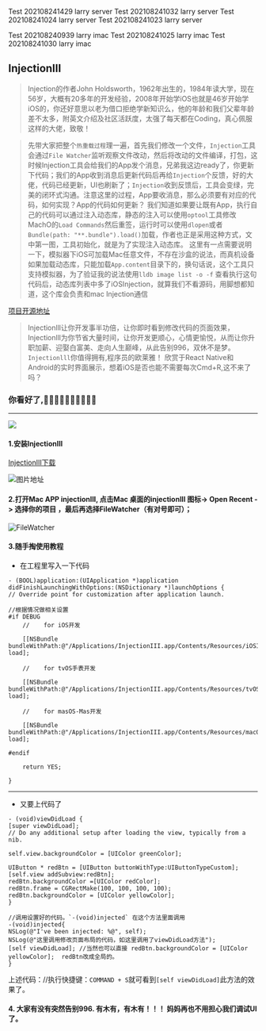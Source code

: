 Test  202108241429 larry server
Test  202108241032 larry server
Test  202108241024 larry server
Test  202108241023 larry server


Test  202108240939 larry imac
Test  202108241025 larry imac
Test  202108241030 larry imac

## InjectionIII

>Injection的作者John Holdsworth，1962年出生的，1984年读大学，现在56岁，大概有20多年的开发经验，2008年开始学iOS也就是46岁开始学iOS的，你还好意思以老为借口拒绝学新知识么，他的年龄和我们父辈年龄差不太多，附英文介绍及社区活跃度，太强了每天都在Coding，真心佩服这样的大佬，致敬！


>先带大家把整个`热重载过程`理一遍，首先我们修改一个文件，`Injection`工具会通过`File Watcher`监听观察文件改动，然后将改动的文件编译，打包，这时候Injection工具会给我们的App发个消息，兄弟我这边ready了，你更新下代码；我们的App收到消息后更新代码后再给`Injection`个反馈，好的大佬，代码已经更新，UI也刷新了；`Injection`收到反馈后，工具会变绿，完美的闭环式沟通。注意这里的过程，App要收消息，那么必须要有对应的代码，如何实现？App的代码如何更新？
>我们知道如果要让既有App，执行自己的代码可以通过注入动态库，静态的注入可以使用`optool`工具修改MachO的`Load Commands`然后重签，运行时可以使用`dlopen`或者`Bundle(path: "**.bundle").load()`加载，作者也正是采用这种方式，文中第一图，工具初始化，就是为了实现注入动态库。
>这里有一点需要说明一下，模拟器下iOS可加载Mac任意文件，不存在沙盒的说法，而真机设备如果加载动态库，只能加载`App.content`目录下的，换句话说，这个工具只支持模拟器，为了验证我的说法使用`lldb image list -o -f`
>查看执行这句代码后，动态库列表中多了iOSInjection，就算我们不看源码，用脚想都知道，这个库会负责和mac Injection通信




[项目开源地址](https://github.com/johnno1962/injectionforxcode)

>Injectionlll让你开发事半功倍，让你即时看到修改代码的页面效果，Injectionlll为你节省大量时间，让你开发更顺心，心情更愉悦，从而让你升职加薪、迎娶白富美、走向人生巅峰，从此告别996，双休不是梦。`Injectionlll`你值得拥有,程序员的欧莱雅！
>欣赏于React Native和Android的实时界面展示，想着iOS是否也能不需要每次Cmd+R,这不来了吗？

### 你看好了,👋👋👋👋👋👋👋👋👋👋
---
![](https://github.com/PlatoJobs/InjectionIII/blob/master/效果图.gif)

#### 1.安装InjectionIII

[InjectionIII下载](https://itunes.apple.com/cn/app/injectioniii/id1380446739?mt=12)

![图片地址](https://github.com/PlatoJobs/InjectionIII/blob/master/InjectionIII.png)

#### 2.打开Mac APP injectionIII, 点击Mac 桌面的injectionIII 图标-> Open Recent -> 选择你的项目 ，最后再选择FileWatcher（有对号即可）；

![FileWatcher](https://github.com/PlatoJobs/InjectionIII/blob/master/file_watcher.png)

#### 3.随手掏使用教程
+ 在工程里写入一下代码
```objc
- (BOOL)application:(UIApplication *)application didFinishLaunchingWithOptions:(NSDictionary *)launchOptions {
// Override point for customization after application launch.

//根据情况做相关设置
#if DEBUG
    //    for iOS开发

    [[NSBundle bundleWithPath:@"/Applications/InjectionIII.app/Contents/Resources/iOSInjection.bundle"] load];

    //    for tvOS手表开发

    [[NSBundle bundleWithPath:@"/Applications/InjectionIII.app/Contents/Resources/tvOSInjection.bundle"] load];

    //    for masOS-Mas开发

    [[NSBundle bundleWithPath:@"/Applications/InjectionIII.app/Contents/Resources/macOSInjection.bundle"] load];

#endif

    return YES;

}
```
----
+ 又要上代码了

```objc
- (void)viewDidLoad {
[super viewDidLoad];
// Do any additional setup after loading the view, typically from a nib.

self.view.backgroundColor = [UIColor greenColor];

UIButton * redBtn = [UIButton buttonWithType:UIButtonTypeCustom];
[self.view addSubview:redBtn];
redBtn.backgroundColor =[UIColor redColor];
redBtn.frame = CGRectMake(100, 100, 100, 100);
redBtn.backgroundColor = [UIColor yellowColor];
}

//调用设置好的代码。`-(void)injected` 在这个方法里面调用
-(void)injected{
NSLog(@"I've been injected: %@", self);
NSLog(@"这里调用修改页面布局的代码，如这里调用了viewDidLoad方法");
[self viewDidLoad]; //当然也可以直接 redBtn.backgroundColor = [UIColor yellowColor];  redBtn改成全局的。
}
```
上述代码：//执行快捷键：`COMMAND + S`就可看到`[self viewDidLoad]`此方法的效果了。

#### 4. 大家有没有突然告别996. 有木有，有木有！！！ 妈妈再也不用担心我们调试UI了。
